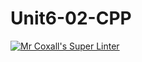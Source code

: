 # Unit6-02-CPP
[![Mr Coxall's Super Linter](https://github.com/ICS3U-C-Programming-JulienL/Unit6-02-CPP/workflows/Mr%20Coxall's%20Super%20Linter/badge.svg)](https://github.com/ICS3U-C-Programming-JulienL/Unit6-02-CPP/actions/)
